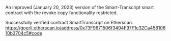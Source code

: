 An improved (January 20, 2023) version of the Smart-Transcript smart contract with the revoke copy functionality restricted.

Successfully verified contract SmartTranscript on Etherscan.
https://goerli.etherscan.io/address/0x73F9671506f3494F97F1e32Ca45810610b3704c5#code
